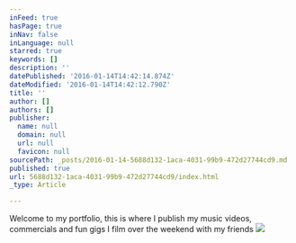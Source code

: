 ```yaml
---
inFeed: true
hasPage: true
inNav: false
inLanguage: null
starred: true
keywords: []
description: ''
datePublished: '2016-01-14T14:42:14.874Z'
dateModified: '2016-01-14T14:42:12.790Z'
title: ''
author: []
authors: []
publisher:
  name: null
  domain: null
  url: null
  favicon: null
sourcePath: _posts/2016-01-14-5688d132-1aca-4031-99b9-472d27744cd9.md
published: true
url: 5688d132-1aca-4031-99b9-472d27744cd9/index.html
_type: Article

---
```

Welcome to my portfolio, this is where I publish my music videos, commercials and fun gigs I film over the weekend with my friends
![](https://the-grid-user-content.s3-us-west-2.amazonaws.com/96e2fbe2-cb15-4c4a-b4d8-3b5b82c81556.png)